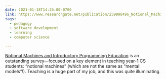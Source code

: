 ```yaml
---
date: 2021-01-18T14:26:00-0700
link: https://www.researchgate.net/publication/259998496_Notional_Machines_and_Introductory_Programming_Education
tags:
  - pedagogy
  - software development
  - learning
  - computer science

---
```


[Notional Machines and Introductory Programming Education][paper] is an outstanding survey—focused on a key element in teaching year-1 CS students: “notional machines” (which are not the same as “mental models”!). Teaching is a huge part of my job, and this was quite illuminating.

[paper]: https://www.researchgate.net/publication/259998496_Notional_Machines_and_Introductory_Programming_Education

